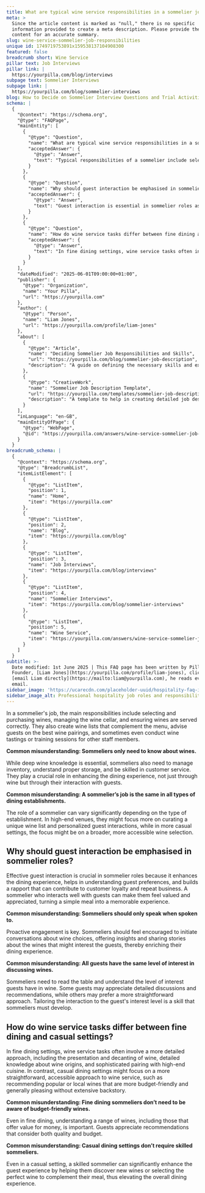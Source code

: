 ```yaml
---
title: What are typical wine service responsibilities in a sommelier job description?
meta: >
  Since the article content is marked as "null," there is no specific
  information provided to create a meta description. Please provide the article
  content for an accurate summary.
slug: wine-service-sommelier-job-responsibilities
unique id: 1749719753891x159538137104908300
featured: false
breadcrumb short: Wine Service
pillar text: Job Interviews
pillar link: |
  https://yourpilla.com/blog/interviews
subpage text: Sommelier Interviews
subpage link: |
  https://yourpilla.com/blog/sommelier-interviews
blog: How to Decide on Sommelier Interview Questions and Trial Activities
schema: |
  {
    "@context": "https://schema.org",
    "@type": "FAQPage",
    "mainEntity": [
      {
        "@type": "Question",
        "name": "What are typical wine service responsibilities in a sommelier job description?",
        "acceptedAnswer": {
          "@type": "Answer",
          "text": "Typical responsibilities of a sommelier include selecting and purchasing wines, managing the wine cellar, serving wines correctly, creating wine lists that complement the menu, advising guests on wine pairings, and conducting wine tastings or training sessions for staff. This role requires a broad set of skills beyond extensive wine knowledge, including inventory management, proper storage, and superior guest interaction to enhance the dining experience."
        }
      },
      {
        "@type": "Question",
        "name": "Why should guest interaction be emphasised in sommelier roles?",
        "acceptedAnswer": {
          "@type": "Answer",
          "text": "Guest interaction is essential in sommelier roles as it enhances the dining experience, aids in understanding guest preferences, and builds rapport that can contribute to customer loyalty and repeat business. A sommelier proficient in engaging with guests not only shares knowledge about wines but also ensures that guests feel valued and appreciated, which can transform a simple meal into a memorable experience."
        }
      },
      {
        "@type": "Question",
        "name": "How do wine service tasks differ between fine dining and casual settings?",
        "acceptedAnswer": {
          "@type": "Answer",
          "text": "In fine dining settings, wine service tasks often involve detailed presentation and decanting of wines, thorough knowledge about wine origins, and sophisticated pairing with gourmet dishes. Conversely, in casual dining settings, the focus is generally on a straightforward approach to wine service, recommending popular or local wines that are budget-friendly and universally appealing without requiring an extensive backstory."
        }
      }
    ],
    "dateModified": "2025-06-01T09:00:00+01:00",
    "publisher": {
      "@type": "Organization",
      "name": "Your Pilla",
      "url": "https://yourpilla.com"
    },
    "author": {
      "@type": "Person",
      "name": "Liam Jones",
      "url": "https://yourpilla.com/profile/liam-jones"
    },
    "about": [
      {
        "@type": "Article",
        "name": "Deciding Sommelier Job Responsibilities and Skills",
        "url": "https://yourpilla.com/blog/sommelier-job-description",
        "description": "A guide on defining the necessary skills and experience required from a sommelier."
      },
      {
        "@type": "CreativeWork",
        "name": "Sommelier Job Description Template",
        "url": "https://yourpilla.com/templates/sommelier-job-description",
        "description": "A template to help in creating detailed job descriptions for sommelier positions in various dining settings."
      }
    ],
    "inLanguage": "en-GB",
    "mainEntityOfPage": {
      "@type": "WebPage",
      "@id": "https://yourpilla.com/answers/wine-service-sommelier-job-responsibilities"
    }
  }
breadcrumb_schema: |
  {
    "@context": "https://schema.org",
    "@type": "BreadcrumbList",
    "itemListElement": [
      {
        "@type": "ListItem",
        "position": 1,
        "name": "Home",
        "item": "https://yourpilla.com"
      },
      {
        "@type": "ListItem",
        "position": 2,
        "name": "Blog",
        "item": "https://yourpilla.com/blog"
      },
      {
        "@type": "ListItem",
        "position": 3,
        "name": "Job Interviews",
        "item": "https://yourpilla.com/blog/interviews"
      },
      {
        "@type": "ListItem",
        "position": 4,
        "name": "Sommelier Interviews",
        "item": "https://yourpilla.com/blog/sommelier-interviews"
      },
      {
        "@type": "ListItem",
        "position": 5,
        "name": "Wine Service",
        "item": "https://yourpilla.com/answers/wine-service-sommelier-job-responsibilities"
      }
    ]
  }
subtitle: >-
  Date modified: 1st June 2025 | This FAQ page has been written by Pilla
  Founder, [Liam Jones](https://yourpilla.com/profile/liam-jones), click to
  [email Liam directly](https://mailto:liam@yourpilla.com), he reads every
  email.
sidebar_image: 'https://ucarecdn.com/placeholder-uuid/hospitality-faq-image.jpg'
sidebar_image_alt: Professional hospitality job roles and responsibilities
---
```

In a sommelier's job, the main responsibilities include selecting and purchasing wines, managing the wine cellar, and ensuring wines are served correctly. They also create wine lists that complement the menu, advise guests on the best wine pairings, and sometimes even conduct wine tastings or training sessions for other staff members.

**Common misunderstanding: Sommeliers only need to know about wines.**

While deep wine knowledge is essential, sommeliers also need to manage inventory, understand proper storage, and be skilled in customer service. They play a crucial role in enhancing the dining experience, not just through wine but through their interaction with guests.

**Common misunderstanding: A sommelier’s job is the same in all types of dining establishments.**

The role of a sommelier can vary significantly depending on the type of establishment. In high-end venues, they might focus more on curating a unique wine list and personalized guest interactions, while in more casual settings, the focus might be on a broader, more accessible wine selection.

## Why should guest interaction be emphasised in sommelier roles?

Effective guest interaction is crucial in sommelier roles because it enhances the dining experience, helps in understanding guest preferences, and builds a rapport that can contribute to customer loyalty and repeat business. A sommelier who interacts well with guests can make them feel valued and appreciated, turning a simple meal into a memorable experience.

**Common misunderstanding: Sommeliers should only speak when spoken to.**

Proactive engagement is key. Sommeliers should feel encouraged to initiate conversations about wine choices, offering insights and sharing stories about the wines that might interest the guests, thereby enriching their dining experience.

**Common misunderstanding: All guests have the same level of interest in discussing wines.**

Sommeliers need to read the table and understand the level of interest guests have in wine. Some guests may appreciate detailed discussions and recommendations, while others may prefer a more straightforward approach. Tailoring the interaction to the guest's interest level is a skill that sommeliers must develop.

## How do wine service tasks differ between fine dining and casual settings?

In fine dining settings, wine service tasks often involve a more detailed approach, including the presentation and decanting of wine, detailed knowledge about wine origins, and sophisticated pairing with high-end cuisine. In contrast, casual dining settings might focus on a more straightforward, accessible approach to wine service, such as recommending popular or local wines that are more budget-friendly and generally pleasing without extensive backstory.

**Common misunderstanding: Fine dining sommeliers don’t need to be aware of budget-friendly wines.**

Even in fine dining, understanding a range of wines, including those that offer value for money, is important. Guests appreciate recommendations that consider both quality and budget.

**Common misunderstanding: Casual dining settings don’t require skilled sommeliers.**

Even in a casual setting, a skilled sommelier can significantly enhance the guest experience by helping them discover new wines or selecting the perfect wine to complement their meal, thus elevating the overall dining experience.
